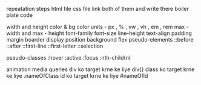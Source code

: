 repeatation steps
html file
css file
link both of them 
and write there boiler plate code 


width and height
color & bg color
units - px , % , vw , vh , em , rem
max - width and max - height
font-family
font-size
line-height
text-align
padding
margin
boarder
display
position
background
flex
pseudo-elements
    ::before
    ::after
    ::first-line
    ::first-letter
    ::selection

pseudo-classes
    :hover
    :active
    :focus
    :nth-child(n)

animation
media queries
div ko target krne ke liye div{}
class ko target krne ke liye .nameOfClass
id ko target krne ke liye #nameOfId
